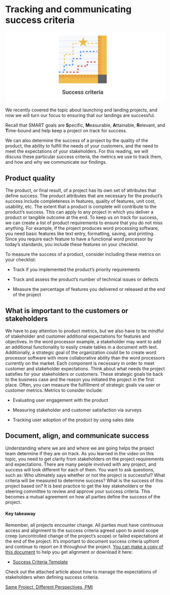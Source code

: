 # Tracking and communicating success criteria

![Two rulers form a right angle. Within the angle, three jagged, ascending lines are shown, with a star on the top.](/Starting%20a%20Successful%20Project/img/two-rulers-form-a-right-angle-within-the-angle-three-jagged-ascending-lines-are-shown-with-a-star-on-the-top.png)

We recently covered the topic about launching and landing projects, and now we will turn our focus to ensuring that our landings are successful. 

Recall that SMART goals are **S**pecific, **M**easurable, **A**ttainable, **R**elevant, and **T**ime-bound and help keep a project on track for success. 

We can also determine the success of a project by the quality of the product, the ability to fulfill the needs of your customers, and the need to meet the expectations of your stakeholders. For this reading, we will discuss these particular success criteria, the metrics we use to track them, and how and why we communicate our findings.  

## Product quality
The product, or final result, of a project has its own set of attributes that define success. The product attributes that are necessary for the product’s success include completeness in features, quality of features, unit cost, usability, etc. The extent that a product is complete will contribute to the product’s success. This can apply to any project in which you deliver a product or tangible outcome at the end. To keep us on track for success, we can create a list of product requirements to ensure that you do not miss anything. For example, if the project produces word processing software, you need basic features like text entry, formatting, saving, and printing. Since you require each feature to have a functional word processor by today’s standards, you include these features on your checklist. 

To measure the success of a product, consider including these metrics on your checklist: 

- Track if you implemented the product’s priority requirements

- Track and assess the product’s number of technical issues or defects

- Measure the percentage of features you delivered or released at the end of the project

## What is important to the customers or stakeholders 
We have to pay attention to product metrics, but we also have to be mindful of stakeholder and customer additional expectations for features and objectives. In the word processor example, a stakeholder may want to add an additional functionality to easily create tables in a document with text. Additionally, a strategic goal of the organization could be to create word processor software with more collaborative ability than the word processors currently on the market. Each component is necessary in order to meet customer and stakeholder expectations. Think about what needs the project satisfies for your stakeholders or customers. These strategic goals tie back to the business case and the reason you initiated the project in the first place. Often, you can measure the fulfillment of strategic goals via user or customer metrics. Metrics to consider include:

- Evaluating user engagement with the product 

- Measuring stakeholder and customer satisfaction via surveys

- Tracking user adoption of the product by using sales data

## Document, align, and communicate success
Understanding where we are and where we are going helps the project team determine if they are on track. As you learned in the video on this topic, you need to get clarity from stakeholders on the project requirements and expectations. There are many people involved with any project, and success will look different for each of them. You want to ask questions, such as: Who ultimately says whether or not the project is successful? What criteria will be measured to determine success? What is the success of this project based on? It is best practice to get the key stakeholders or the steering committee to review and approve your success criteria. This becomes a mutual agreement on how all parties define the success of the project. 

#### Key takeaway
Remember, all projects encounter change. All parties must have continuous access and alignment to the success criteria agreed upon to avoid scope creep (uncontrolled change of the project’s scope) or failed expectations at the end of the project. It’s important to document success criteria upfront and continue to report on it throughout the project. [You can 
make a copy of this document](https://docs.google.com/document/d/1E3OwXHMb25DpWHeJXzff9wqjuJSO6KH9aijNUAIUNpQ/template/preview?resourcekey=0-vgOO8PhLm_19ztOHb4eLJw)
 to help you get alignment or download it here:

- [Success Criteria Template](/Starting%20a%20Successful%20Project/Module%202/Success-Criteria-Template.docx)

 Check out the attached article about how to manage the expectations of stakeholders when defining success criteria.

[Same Project, Different Perspectives, PMI](https://d3c33hcgiwev3.cloudfront.net/tZL2CKGDTGmS9gihg9xpFw_6243c50ecb7a476eb772e17540d4f6ef_Same-Project-Different-Perspectives-PMI.pdf?Expires=1728259200&Signature=bTToIz0RkDix1UB9FavNjHsN4xeILvi1wq87BbX--nTMI5cwxn~UKLb3WyFLf4WkhE-UqiD00WxX0x4QCr0NxB3UjUO0blGsq689Z9cqYf7LI~EAWFVPviUoUVy~f2o1zsrw9NAAhRABBZv6A8RvDa8k6lz10p2IOCUig5TQN3k_&Key-Pair-Id=APKAJLTNE6QMUY6HBC5A)